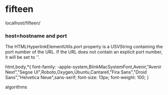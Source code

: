# fifteen

localhost/fifteen/


### host=hostname and port

The HTMLHyperlinkElementUtils.port property is a USVString containing the port number of the URL. If the URL does not contain an explicit port number, it will be set to ''.

html,body,*{
  font-family: -apple-system,BlinkMacSystemFont,Avenir,"Avenir Next","Segoe UI",Roboto,Oxygen,Ubuntu,Cantarell,"Fira Sans","Droid Sans","Helvetica Neue",sans-serif;
  font-size: 13px;
  font-weight: 100;
}

algorithms